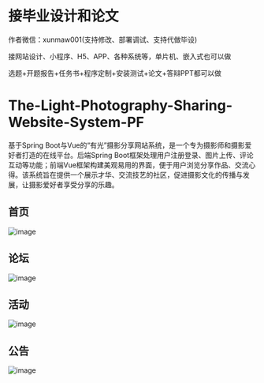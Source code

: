 # 接毕业设计和论文
作者微信：xunmaw001(支持修改、部署调试、支持代做毕设)

接网站设计、小程序、H5、APP、各种系统等，单片机、嵌入式也可以做

选题+开题报告+任务书+程序定制+安装测试+论文+答辩PPT都可以做
# The-Light-Photography-Sharing-Website-System-PF
基于Spring Boot与Vue的“有光”摄影分享网站系统，是一个专为摄影师和摄影爱好者打造的在线平台。后端Spring Boot框架处理用户注册登录、图片上传、评论互动等功能；前端Vue框架构建美观易用的界面，便于用户浏览分享作品、交流心得。该系统旨在提供一个展示才华、交流技艺的社区，促进摄影文化的传播与发展，让摄影爱好者享受分享的乐趣。
## 首页
![image](https://github.com/user-attachments/assets/b2e54f66-e573-484a-9da9-c1b59beb16e9)
## 论坛
![image](https://github.com/user-attachments/assets/a4d25ae3-265c-4adb-b31f-1764c98b3a18)
## 活动
![image](https://github.com/user-attachments/assets/9a544eaf-28eb-4588-b76c-3cc35e4f194c)
## 公告
![image](https://github.com/user-attachments/assets/23fb6b3e-ae57-4634-a15e-010338564632)
